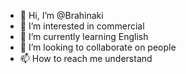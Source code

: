 - 👋 Hi, I’m @Brahinaki
- 👀 I’m interested in commercial
- 🌱 I’m currently learning English
- 💞️ I’m looking to collaborate on people
- 📫 How to reach me understand

<!---
Brahinaki/Brahinaki is a ✨ special ✨ repository because its `README.md` (this file) appears on your GitHub profile.
You can click the Preview link to take a look at your changes.
--->
